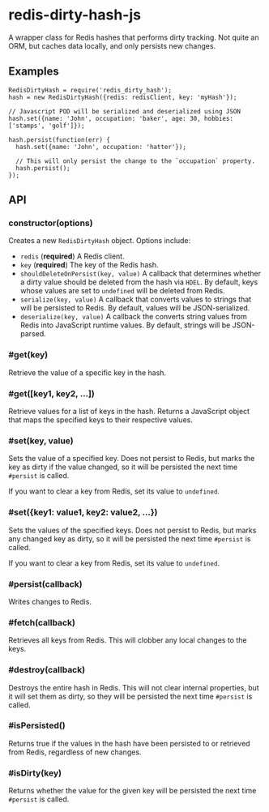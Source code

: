 # redis-dirty-hash-js

A wrapper class for Redis hashes that performs dirty tracking. Not quite an ORM, but caches data locally, and only persists new changes.

## Examples

```
RedisDirtyHash = require('redis_dirty_hash');
hash = new RedisDirtyHash({redis: redisClient, key: 'myHash'});

// Javascript POD will be serialized and deserialized using JSON
hash.set({name: 'John', occupation: 'baker', age: 30, hobbies: ['stamps', 'golf']});

hash.persist(function(err) {
  hash.set({name: 'John', occupation: 'hatter'});

  // This will only persist the change to the `occupation` property.
  hash.persist();
});
```

## API

### constructor(options)

Creates a new `RedisDirtyHash` object. Options include:

- `redis` (**required**)
  A Redis client.
- `key` (**required**)
  The key of the Redis hash.
- `shouldDeleteOnPersist(key, value)`
  A callback that determines whether a dirty value should be deleted from the hash via `HDEL`. By default, keys whose values are set to `undefined` will be deleted from Redis.
- `serialize(key, value)`
  A callback that converts values to strings that will be persisted to Redis. By default, values will be JSON-serialized.
- `deserialize(key, value)`
  A callback the converts string values from Redis into JavaScript runtime values. By default, strings will be JSON-parsed.

### #get(key)

Retrieve the value of a specific key in the hash.

### #get([key1, key2, ...])

Retrieve values for a list of keys in the hash. Returns a JavaScript object that maps the specified keys to their respective values.

### #set(key, value)

Sets the value of a specified key. Does not persist to Redis, but marks the key as dirty if the value changed, so it will be persisted the next time `#persist` is called.

If you want to clear a key from Redis, set its value to `undefined`.

### #set({key1: value1, key2: value2, ...})

Sets the values of the specified keys. Does not persist to Redis, but marks any changed key as dirty, so it will be persisted the next time `#persist` is called.

If you want to clear a key from Redis, set its value to `undefined`.

### #persist(callback)

Writes changes to Redis.

### #fetch(callback)

Retrieves all keys from Redis. This will clobber any local changes to the keys.

### #destroy(callback)

Destroys the entire hash in Redis. This will not clear internal properties, but it will set them as dirty, so they will be persisted the next time `#persist` is called.

### #isPersisted()

Returns true if the values in the hash have been persisted to or retrieved from Redis, regardless of new changes.

### #isDirty(key)

Returns whether the value for the given key will be persisted the next time `#persist` is called.